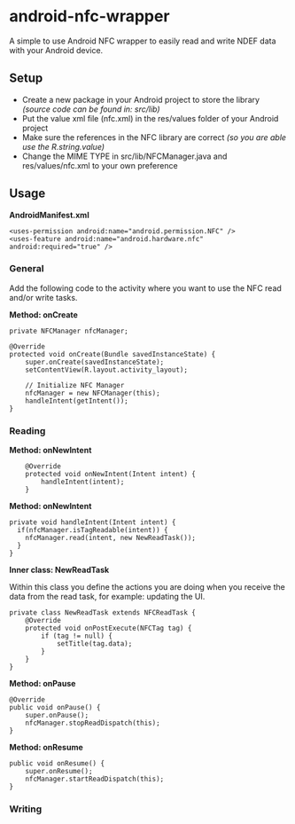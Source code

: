 # android-nfc-wrapper
A simple to use Android NFC wrapper to easily read and write NDEF data with your Android device.

## Setup
- Create a new package in your Android project to store the library _(source code can be found in: src/lib)_
- Put the value xml file (nfc.xml) in the res/values folder of your Android project
- Make sure the references in the NFC library are correct _(so you are able use the R.string.value)_
- Change the MIME TYPE in src/lib/NFCManager.java and res/values/nfc.xml to your own preference

## Usage
**AndroidManifest.xml**
```
<uses-permission android:name="android.permission.NFC" />
<uses-feature android:name="android.hardware.nfc" android:required="true" />
```
### General
Add the following code to the activity where you want to use the NFC read and/or write tasks.

**Method: onCreate**
```
private NFCManager nfcManager;

@Override
protected void onCreate(Bundle savedInstanceState) {
    super.onCreate(savedInstanceState);
    setContentView(R.layout.activity_layout);

    // Initialize NFC Manager
    nfcManager = new NFCManager(this);
    handleIntent(getIntent());
}
```
### Reading
**Method: onNewIntent**
```
    @Override
    protected void onNewIntent(Intent intent) {
        handleIntent(intent);
    }
```
**Method: onNewIntent**
```
private void handleIntent(Intent intent) {
  if(nfcManager.isTagReadable(intent)) {
    nfcManager.read(intent, new NewReadTask());
  }
}
```
**Inner class: NewReadTask**

Within this class you define the actions you are doing when you receive the data from the read task, for example: updating the UI.
```
private class NewReadTask extends NFCReadTask {
    @Override
    protected void onPostExecute(NFCTag tag) {
        if (tag != null) {
            setTitle(tag.data);
        }
    }
}
```
**Method: onPause**
```
@Override
public void onPause() {
    super.onPause();
    nfcManager.stopReadDispatch(this);
}
```
**Method: onResume**
```
public void onResume() {
    super.onResume();
    nfcManager.startReadDispatch(this);
}
```
### Writing
